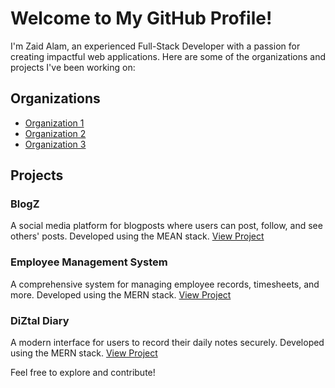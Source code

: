 # Welcome to My GitHub Profile!

I'm Zaid Alam, an experienced Full-Stack Developer with a passion for creating impactful web applications. Here are some of the organizations and projects I've been working on:

## Organizations

- <a href="https://github.com/organization1" target="_blank">Organization 1</a>
- <a href="https://github.com/organization2" target="_blank">Organization 2</a>
- <a href="https://github.com/employee-management-system-zaid" target="_blank">Organization 3</a>

## Projects

### BlogZ
A social media platform for blogposts where users can post, follow, and see others' posts. Developed using the MEAN stack.
<a href="https://github.com/organization1/blogz" target="_blank">View Project</a>

### Employee Management System
A comprehensive system for managing employee records, timesheets, and more. Developed using the MERN stack.
<a href="https://github.com/organization2/employee-management" target="_blank">View Project</a>

### DiZtal Diary
A modern interface for users to record their daily notes securely. Developed using the MERN stack.
<a href="https://github.com/organization3/diztal-diary" target="_blank">View Project</a>

Feel free to explore and contribute!
